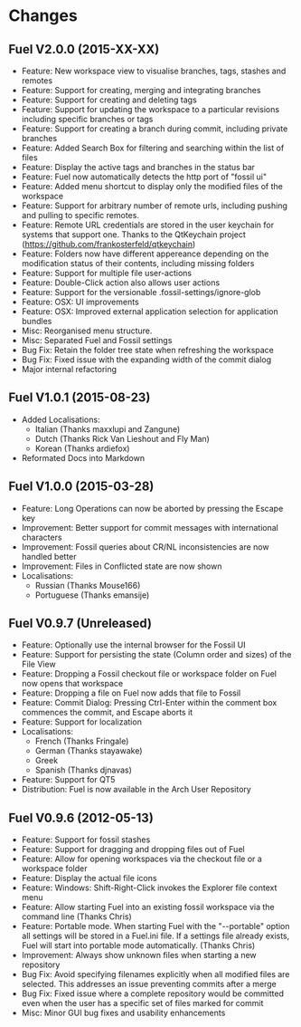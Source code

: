 Changes
================================================================================

Fuel V2.0.0 (2015-XX-XX)
--------------------------------------------------------------------------------
- Feature: New workspace view to visualise branches, tags, stashes and remotes
- Feature: Support for creating, merging and integrating branches
- Feature: Support for creating and deleting tags
- Feature: Support for updating the workspace to a particular revisions including
  specific branches or tags
- Feature: Support for creating a branch during commit, including private branches
- Feature: Added Search Box for filtering and searching within the list of files
- Feature: Display the active tags and branches in the status bar
- Feature: Fuel now automatically detects the http port of "fossil ui"
- Feature: Added menu shortcut to display only the modified files of the workspace
- Feature: Support for arbitrary number of remote urls, including pushing and
  pulling to specific remotes.
- Feature: Remote URL credentials are stored in the user keychain for systems that
  support one. Thanks to the QtKeychain project (https://github.com/frankosterfeld/qtkeychain)
- Feature: Folders now have different appereance depending on the modification
  status of their contents, including missing folders
- Feature: Support for multiple file user-actions
- Feature: Double-Click action also allows user actions
- Feature: Support for the versionable .fossil-settings/ignore-glob
- Feature: OSX: UI improvements
- Feature: OSX: Improved external application selection for application bundles
- Misc: Reorganised menu structure.
- Misc: Separated Fuel and Fossil settings
- Bug Fix: Retain the folder tree state when refreshing the workspace
- Bug Fix: Fixed issue with the expanding width of the commit dialog
- Major internal refactoring

Fuel V1.0.1 (2015-08-23)
--------------------------------------------------------------------------------
- Added Localisations:
	- Italian (Thanks maxxlupi and Zangune)
	- Dutch (Thanks Rick Van Lieshout and Fly Man)
	- Korean (Thanks ardiefox)
- Reformated Docs into Markdown

Fuel V1.0.0 (2015-03-28)
--------------------------------------------------------------------------------
- Feature: Long Operations can now be aborted by pressing the Escape key
- Improvement: Better support for commit messages with international characters
- Improvement: Fossil queries about CR/NL inconsistencies are now handled better
- Improvement: Files in Conflicted state are now shown
- Localisations:
	- Russian (Thanks Mouse166)
	- Portuguese (Thanks emansije)

Fuel V0.9.7 (Unreleased)
--------------------------------------------------------------------------------
- Feature: Optionally use the internal browser for the Fossil UI
- Feature: Support for persisting the state (Column order and sizes) of the File View
- Feature: Dropping a Fossil checkout file or workspace folder on Fuel now opens that workspace
- Feature: Dropping a file on Fuel now adds that file to Fossil
- Feature: Commit Dialog: Pressing Ctrl-Enter within the comment box commences the commit,
  and Escape aborts it
- Feature: Support for localization
- Localisations:
	- French (Thanks Fringale)
	- German (Thanks stayawake)
	- Greek
	- Spanish (Thanks djnavas)
- Feature: Support for QT5
- Distribution: Fuel is now available in the Arch User Repository

Fuel V0.9.6 (2012-05-13)
--------------------------------------------------------------------------------
- Feature: Support for fossil stashes
- Feature: Support for dragging and dropping files out of Fuel
- Feature: Allow for opening workspaces via the checkout file or a workspace folder
- Feature: Display the actual file icons
- Feature: Windows: Shift-Right-Click invokes the Explorer file context menu
- Feature: Allow starting Fuel into an existing fossil workspace via the command line (Thanks Chris)
- Feature: Portable mode. When starting Fuel with the "--portable" option all settings
  will be stored in a Fuel.ini file. If a settings file already exists, Fuel will start
  into portable mode automatically. (Thanks Chris)
- Improvement: Always show unknown files when starting a new repository
- Bug Fix: Avoid specifying filenames explicitly when all modified files are selected.
  This addresses an issue preventing commits after a merge
- Bug Fix: Fixed issue where a complete repository would be committed even when
  the user has a specific set of files marked for commit
- Misc: Minor GUI bug fixes and usability enhancements

